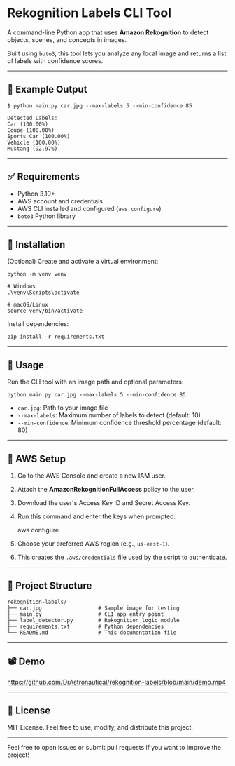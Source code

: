 # Rekognition Labels CLI Tool

A command-line Python app that uses **Amazon Rekognition** to detect objects, scenes, and concepts in images.

Built using `boto3`, this tool lets you analyze any local image and returns a list of labels with confidence scores.

---

## 📸 Example Output

    $ python main.py car.jpg --max-labels 5 --min-confidence 85

    Detected Labels:
    Car (100.00%)
    Coupe (100.00%)
    Sports Car (100.00%)
    Vehicle (100.00%)
    Mustang (92.97%)

---

## ✅ Requirements

- Python 3.10+
- AWS account and credentials
- AWS CLI installed and configured (`aws configure`)
- `boto3` Python library

---

## 🔧 Installation

(Optional) Create and activate a virtual environment:

    python -m venv venv

    # Windows
    .\venv\Scripts\activate

    # macOS/Linux
    source venv/bin/activate

Install dependencies:

    pip install -r requirements.txt

---

## 🚀 Usage

Run the CLI tool with an image path and optional parameters:

    python main.py car.jpg --max-labels 5 --min-confidence 85

- `car.jpg`: Path to your image file  
- `--max-labels`: Maximum number of labels to detect (default: 10)  
- `--min-confidence`: Minimum confidence threshold percentage (default: 80)  

---

## 🔐 AWS Setup

1. Go to the AWS Console and create a new IAM user.  
2. Attach the **AmazonRekognitionFullAccess** policy to the user.  
3. Download the user's Access Key ID and Secret Access Key.  
4. Run this command and enter the keys when prompted:

    aws configure

5. Choose your preferred AWS region (e.g., `us-east-1`).  
6. This creates the `.aws/credentials` file used by the script to authenticate.  

---

## 📂 Project Structure

    rekognition-labels/
    ├── car.jpg                  # Sample image for testing
    ├── main.py                  # CLI app entry point
    ├── label_detector.py        # Rekognition logic module
    ├── requirements.txt         # Python dependencies
    └── README.md                # This documentation file

---

## 📽️ Demo

https://github.com/DrAstronautical/rekognition-labels/blob/main/demo.mp4

---

## 📄 License

MIT License. Feel free to use, modify, and distribute this project.

---

Feel free to open issues or submit pull requests if you want to improve the project!

